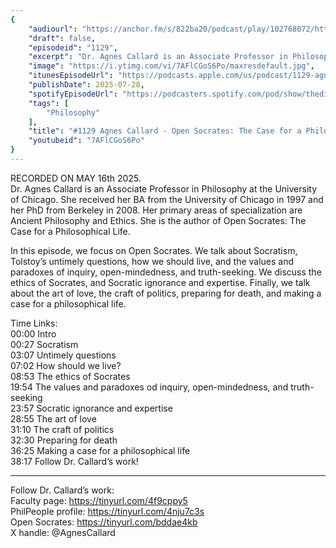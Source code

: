 ```yaml
---
{
	"audiourl": "https://anchor.fm/s/822ba20/podcast/play/102768072/https%3A%2F%2Fd3ctxlq1ktw2nl.cloudfront.net%2Fstaging%2F2025-4-16%2F6100bec0-29a9-b257-5ca8-56648acfcf2f.m4a",
	"draft": false,
	"episodeid": "1129",
	"excerpt": "Dr. Agnes Callard is an Associate Professor in Philosophy at the University of Chicago. She received her BA from the University of Chicago in 1997 and her PhD from Berkeley in 2008. Her primary areas of specialization are Ancient Philosophy and Ethics. She is the author of Open Socrates: The Case for a Philosophical Life.",
	"image": "https://i.ytimg.com/vi/7AFlCGoS6Po/maxresdefault.jpg",
	"itunesEpisodeUrl": "https://podcasts.apple.com/us/podcast/1129-agnes-callard-open-socrates-the-case-for/id1451347236?i=1000719532280&uo=4",
	"publishDate": 2025-07-28,
	"spotifyEpisodeUrl": "https://podcasters.spotify.com/pod/show/thedissenter/episodes/1129-Agnes-Callard---Open-Socrates-The-Case-for-a-Philosophical-Life-e32uo08",
	"tags": [
		"Philosophy"
	],
	"title": "#1129 Agnes Callard - Open Socrates: The Case for a Philosophical Life",
	"youtubeid": "7AFlCGoS6Po"
}
---
```

RECORDED ON MAY 16th 2025.  
Dr. Agnes Callard is an Associate Professor in Philosophy at the University of Chicago. She received her BA from the University of Chicago in 1997 and her PhD from Berkeley in 2008. Her primary areas of specialization are Ancient Philosophy and Ethics. She is the author of Open Socrates: The Case for a Philosophical Life.

In this episode, we focus on Open Socrates. We talk about Socratism, Tolstoy’s untimely questions, how we should live, and the values and paradoxes of inquiry, open-mindedness, and truth-seeking. We discuss the ethics of Socrates, and Socratic ignorance and expertise. Finally, we talk about the art of love, the craft of politics, preparing for death, and making a case for a philosophical life.

Time Links:  
<time>00:00</time> Intro  
<time>00:27</time> Socratism  
<time>03:07</time> Untimely questions  
<time>07:02</time> How should we live?  
<time>08:53</time> The ethics of Socrates  
<time>19:54</time> The values and paradoxes od inquiry, open-mindedness, and truth-seeking  
<time>23:57</time> Socratic ignorance and expertise  
<time>28:55</time> The art of love  
<time>31:10</time> The craft of politics  
<time>32:30</time> Preparing for death  
<time>36:25</time> Making a case for a philosophical life  
<time>38:17</time> Follow Dr. Callard’s work!

---

Follow Dr. Callard’s work:  
Faculty page: https://tinyurl.com/4f9cppy5  
PhilPeople profile: https://tinyurl.com/4nju7c3s  
Open Socrates: https://tinyurl.com/bddae4kb  
X handle: @AgnesCallard
